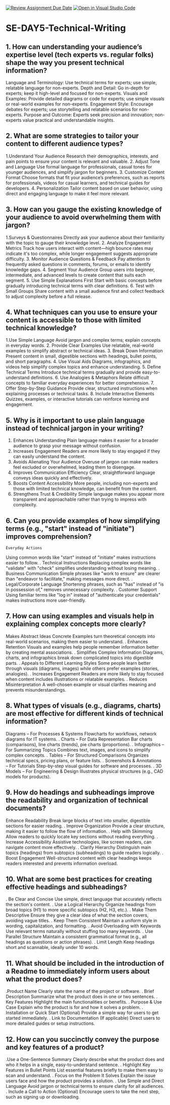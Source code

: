 [![Review Assignment Due Date](https://classroom.github.com/assets/deadline-readme-button-22041afd0340ce965d47ae6ef1cefeee28c7c493a6346c4f15d667ab976d596c.svg)](https://classroom.github.com/a/zsAR-pyY)
[![Open in Visual Studio Code](https://classroom.github.com/assets/open-in-vscode-2e0aaae1b6195c2367325f4f02e2d04e9abb55f0b24a779b69b11b9e10269abc.svg)](https://classroom.github.com/online_ide?assignment_repo_id=18718603&assignment_repo_type=AssignmentRepo)
# SE-DAY5-Technical-Writing
## 1. How can understanding your audience’s expertise level (tech experts vs. regular folks) shape the way you present technical information?

Language and Terminology: Use technical terms for experts; use simple, relatable language for non-experts.
Depth and Detail: Go in-depth for experts; keep it high-level and focused for non-experts.
Visuals and Examples: Provide detailed diagrams or code for experts; use simple visuals or real-world examples for non-experts.
Engagement Style: Encourage debates for experts; use storytelling and relatable scenarios for non-experts.
Purpose and Outcome: Experts seek precision and innovation; non-experts value practical and understandable insights.

## 2. What are some strategies to tailor your content to different audience types?
1.Understand Your Audience
Research their demographics, interests, and pain points to ensure your content is relevant and valuable.
2. Adjust Tone and Language
Use formal language for professionals, casual tones for younger audiences, and simplify jargon for beginners.
3. Customize Content Format
Choose formats that fit your audience’s preferences, such as reports for professionals, videos for casual learners, and technical guides for developers.
4. Personalization
Tailor content based on user behavior, using direct and engaging language to make it feel more relevant.







## 3. How can you gauge the existing knowledge of your audience to avoid overwhelming them with jargon?

1.Surveys & Questionnaires
Directly ask your audience about their familiarity with the topic to gauge their knowledge level.
2. Analyze Engagement Metrics
Track how users interact with content—high bounce rates may indicate it's too complex, while longer engagement suggests appropriate difficulty.
3. Monitor Audience Questions & Feedback
Pay attention to frequently asked questions in comments, forums, or emails to identify knowledge gaps.
4. Segment Your Audience
Group users into beginner, intermediate, and advanced levels to create content that suits each segment.
5. Use Simple Explanations First
Start with basic concepts before gradually introducing technical terms with clear definitions.
6. Test with Small Groups
Share content with a small audience first and collect feedback to adjust complexity before a full release.

## 4. What techniques can you use to ensure your content is accessible to those with limited technical knowledge?

1.Use Simple Language
Avoid jargon and complex terms; explain concepts in everyday words.
2. Provide Clear Examples
Use relatable, real-world examples to simplify abstract or technical ideas.
3. Break Down Information
Present content in small, digestible sections with headings, bullet points, and short paragraphs.
4. Use Visual Aids
Diagrams, infographics, and videos help simplify complex topics and enhance understanding.
5. Define Technical Terms
Introduce technical terms gradually and provide easy-to-understand definitions.
6. Use Analogies & Metaphors
Relate difficult concepts to familiar everyday experiences for better comprehension.
7. Offer Step-by-Step Guidance
Provide clear, structured instructions when explaining processes or technical tasks.
8. Include Interactive Elements
Quizzes, examples, or interactive tutorials can reinforce learning and engagement.

## 5. Why is it important to use plain language instead of technical jargon in your writing?
  1. Enhances Understanding
Plain language makes it easier for a broader audience to grasp your message without confusion.
2. Increases Engagement
Readers are more likely to stay engaged if they can easily understand the content.
3. Avoids Alienating Your Audience
Overuse of jargon can make readers feel excluded or overwhelmed, leading them to disengage.
4. Improves Communication Efficiency
Clear, straightforward language conveys ideas quickly and effectively.
5. Boosts Content Accessibility
More people, including non-experts and those with limited technical knowledge, can benefit from the content.
6. Strengthens Trust & Credibility
Simple language makes you appear more transparent and approachable rather than trying to impress with complexity.

## 6. Can you provide examples of how simplifying terms (e.g., "start" instead of "initiate") improves comprehension?

    Everyday Actions
Using common words like "start" instead of "initiate" makes instructions easier to follow.
. Technical Instructions
Replacing complex words like "validate" with "check" simplifies understanding without losing meaning.
. Business Communication
Simple phrases like "work to ensure" are clearer than "endeavor to facilitate," making messages more direct.
. Legal/Corporate Language
Shortening phrases, such as "has" instead of "is in possession of," removes unnecessary complexity.
. Customer Support
Using familiar terms like "log in" instead of "authenticate your credentials" makes instructions more user-friendly.



## 7. How can using examples and visuals help in explaining complex concepts more clearly?

Makes Abstract Ideas Concrete
Examples turn theoretical concepts into real-world scenarios, making them easier to understand.
. Enhances Retention
Visuals and examples help people remember information better by creating mental associations.
. Simplifies Complex Information
Diagrams, charts, and infographics break down complicated topics into digestible parts.
. Appeals to Different Learning Styles
Some people learn better through visuals (diagrams, images) while others prefer examples (stories, analogies).
. Increases Engagement
Readers are more likely to stay focused when content includes illustrations or relatable examples.
. Reduces Misinterpretation
A well-chosen example or visual clarifies meaning and prevents misunderstandings. 

## 8. What types of visuals (e.g., diagrams, charts) are most effective for different kinds of technical information?

  Diagrams – For Processes & Systems
Flowcharts for workflows, network diagrams for IT systems.
. Charts – For Data Representation
Bar charts (comparisons), line charts (trends), pie charts (proportions).
. Infographics – For Summarizing Topics
Combines text, images, and icons to simplify complex concepts.
. Tables – For Structured Comparisons
Organizes technical specs, pricing plans, or feature lists.
. Screenshots & Annotations – For Tutorials
Step-by-step visual guides for software and processes.
. 3D Models – For Engineering & Design
Illustrates physical structures (e.g., CAD models for products).


## 9. How do headings and subheadings improve the readability and organization of technical documents?

   Enhance Readability
Break large blocks of text into smaller, digestible sections for easier reading.
. Improve Organization
Provide a clear structure, making it easier to follow the flow of information.
. Help with Skimming
Allow readers to quickly locate key sections without reading everything.
. Increase Accessibility
Assistive technologies, like screen readers, can navigate content more effectively.
. Clarify Hierarchy
Distinguish main topics (headings) from subtopics (subheadings) to guide readers logically.
. Boost Engagement
Well-structured content with clear headings keeps readers interested and prevents information overload.


## 10. What are some best practices for creating effective headings and subheadings?

  . Be Clear and Concise
Use simple, direct language that accurately reflects the section's content.
. Use a Logical Hierarchy
Organize headings from broad topics (H1) to more specific subtopics (H2, H3, etc.).
. Make Them Descriptive
Ensure they give a clear idea of what the section covers, avoiding vague titles.
. Keep Them Consistent
Maintain a uniform style in wording, capitalization, and formatting.
. Avoid Overloading with Keywords
Use relevant terms naturally without stuffing too many keywords.
. Use Parallel Structure
Maintain a consistent grammatical format (e.g., all headings as questions or action phrases).
. Limit Length
Keep headings short and scannable, ideally under 10 words.

## 11. What should be included in the introduction of a Readme to immediately inform users about what the product does?

.Product Name
Clearly state the name of the project or software.
. Brief Description
Summarize what the product does in one or two sentences.
. Key Features
Highlight the main functionalities or benefits.
. Purpose & Use Case
Explain who the product is for and how it solves a problem.
. Installation or Quick Start (Optional)
Provide a simple way for users to get started immediately.
. Link to Documentation (If applicable)
Direct users to more detailed guides or setup instructions.

## 12. How can you succinctly convey the purpose and key features of a product?

  .Use a One-Sentence Summary
Clearly describe what the product does and who it helps in a single, easy-to-understand sentence.
. Highlight Key Features in Bullet Points
List essential features briefly to make them easy to scan and understand.
. Focus on the Problem It Solves
Explain the issue users face and how the product provides a solution.
. Use Simple and Direct Language
Avoid jargon or technical terms to ensure clarity for all audiences.
. Include a Call to Action (Optional)
Encourage users to take the next step, such as signing up or downloading.








